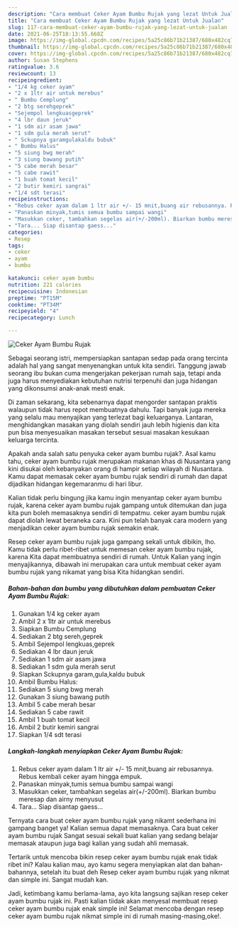 ```yaml
---
description: "Cara membuat Ceker Ayam Bumbu Rujak yang lezat Untuk Jualan"
title: "Cara membuat Ceker Ayam Bumbu Rujak yang lezat Untuk Jualan"
slug: 117-cara-membuat-ceker-ayam-bumbu-rujak-yang-lezat-untuk-jualan
date: 2021-06-25T18:13:55.668Z
image: https://img-global.cpcdn.com/recipes/5a25c86b71b21387/680x482cq70/ceker-ayam-bumbu-rujak-foto-resep-utama.jpg
thumbnail: https://img-global.cpcdn.com/recipes/5a25c86b71b21387/680x482cq70/ceker-ayam-bumbu-rujak-foto-resep-utama.jpg
cover: https://img-global.cpcdn.com/recipes/5a25c86b71b21387/680x482cq70/ceker-ayam-bumbu-rujak-foto-resep-utama.jpg
author: Susan Stephens
ratingvalue: 3.6
reviewcount: 13
recipeingredient:
- "1/4 kg ceker ayam"
- "2 x 1ltr air untuk merebus"
- " Bumbu Cemplung"
- "2 btg serehgeprek"
- "Sejempol lengkuasgeprek"
- "4 lbr daun jeruk"
- "1 sdm air asam jawa"
- "1 sdm gula merah serut"
- " Sckupnya garamgulakaldu bubuk"
- " Bumbu Halus"
- "5 siung bwg merah"
- "3 siung bawang putih"
- "5 cabe merah besar"
- "5 cabe rawit"
- "1 buah tomat kecil"
- "2 butir kemiri sangrai"
- "1/4 sdt terasi"
recipeinstructions:
- "Rebus ceker ayam dalam 1 ltr air +/- 15 mnit,buang air rebusannya. Rebus kembali ceker ayam hingga empuk."
- "Panaskan minyak,tumis semua bumbu sampai wangi"
- "Masukkan ceker, tambahkan segelas air(+/-200ml). Biarkan bumbu meresap dan airny menyusut"
- "Tara... Siap disantap gaess..."
categories:
- Resep
tags:
- ceker
- ayam
- bumbu

katakunci: ceker ayam bumbu 
nutrition: 221 calories
recipecuisine: Indonesian
preptime: "PT15M"
cooktime: "PT34M"
recipeyield: "4"
recipecategory: Lunch

---
```



![Ceker Ayam Bumbu Rujak](https://img-global.cpcdn.com/recipes/5a25c86b71b21387/680x482cq70/ceker-ayam-bumbu-rujak-foto-resep-utama.jpg)

Sebagai seorang istri, mempersiapkan santapan sedap pada orang tercinta adalah hal yang sangat menyenangkan untuk kita sendiri. Tanggung jawab seorang ibu bukan cuma mengerjakan pekerjaan rumah saja, tetapi anda juga harus menyediakan kebutuhan nutrisi terpenuhi dan juga hidangan yang dikonsumsi anak-anak mesti enak.

Di zaman  sekarang, kita sebenarnya dapat mengorder santapan praktis walaupun tidak harus repot membuatnya dahulu. Tapi banyak juga mereka yang selalu mau menyajikan yang terlezat bagi keluarganya. Lantaran, menghidangkan masakan yang diolah sendiri jauh lebih higienis dan kita pun bisa menyesuaikan masakan tersebut sesuai masakan kesukaan keluarga tercinta. 



Apakah anda salah satu penyuka ceker ayam bumbu rujak?. Asal kamu tahu, ceker ayam bumbu rujak merupakan makanan khas di Nusantara yang kini disukai oleh kebanyakan orang di hampir setiap wilayah di Nusantara. Kamu dapat memasak ceker ayam bumbu rujak sendiri di rumah dan dapat dijadikan hidangan kegemaranmu di hari libur.

Kalian tidak perlu bingung jika kamu ingin menyantap ceker ayam bumbu rujak, karena ceker ayam bumbu rujak gampang untuk ditemukan dan juga kita pun boleh memasaknya sendiri di tempatmu. ceker ayam bumbu rujak dapat diolah lewat beraneka cara. Kini pun telah banyak cara modern yang menjadikan ceker ayam bumbu rujak semakin enak.

Resep ceker ayam bumbu rujak juga gampang sekali untuk dibikin, lho. Kamu tidak perlu ribet-ribet untuk memesan ceker ayam bumbu rujak, karena Kita dapat membuatnya sendiri di rumah. Untuk Kalian yang ingin menyajikannya, dibawah ini merupakan cara untuk membuat ceker ayam bumbu rujak yang nikamat yang bisa Kita hidangkan sendiri.

<!--inarticleads1-->

##### Bahan-bahan dan bumbu yang dibutuhkan dalam pembuatan Ceker Ayam Bumbu Rujak:

1. Gunakan 1/4 kg ceker ayam
1. Ambil 2 x 1ltr air untuk merebus
1. Siapkan  Bumbu Cemplung
1. Sediakan 2 btg sereh,geprek
1. Ambil Sejempol lengkuas,geprek
1. Sediakan 4 lbr daun jeruk
1. Sediakan 1 sdm air asam jawa
1. Sediakan 1 sdm gula merah serut
1. Siapkan  Sckupnya garam,gula,kaldu bubuk
1. Ambil  Bumbu Halus:
1. Sediakan 5 siung bwg merah
1. Gunakan 3 siung bawang putih
1. Ambil 5 cabe merah besar
1. Sediakan 5 cabe rawit
1. Ambil 1 buah tomat kecil
1. Ambil 2 butir kemiri sangrai
1. Siapkan 1/4 sdt terasi




<!--inarticleads2-->

##### Langkah-langkah menyiapkan Ceker Ayam Bumbu Rujak:

1. Rebus ceker ayam dalam 1 ltr air +/- 15 mnit,buang air rebusannya. Rebus kembali ceker ayam hingga empuk.
1. Panaskan minyak,tumis semua bumbu sampai wangi
1. Masukkan ceker, tambahkan segelas air(+/-200ml). Biarkan bumbu meresap dan airny menyusut
1. Tara... Siap disantap gaess...




Ternyata cara buat ceker ayam bumbu rujak yang nikamt sederhana ini gampang banget ya! Kalian semua dapat memasaknya. Cara buat ceker ayam bumbu rujak Sangat sesuai sekali buat kalian yang sedang belajar memasak ataupun juga bagi kalian yang sudah ahli memasak.

Tertarik untuk mencoba bikin resep ceker ayam bumbu rujak enak tidak ribet ini? Kalau kalian mau, ayo kamu segera menyiapkan alat dan bahan-bahannya, setelah itu buat deh Resep ceker ayam bumbu rujak yang nikmat dan simple ini. Sangat mudah kan. 

Jadi, ketimbang kamu berlama-lama, ayo kita langsung sajikan resep ceker ayam bumbu rujak ini. Pasti kalian tiidak akan menyesal membuat resep ceker ayam bumbu rujak enak simple ini! Selamat mencoba dengan resep ceker ayam bumbu rujak nikmat simple ini di rumah masing-masing,oke!.

